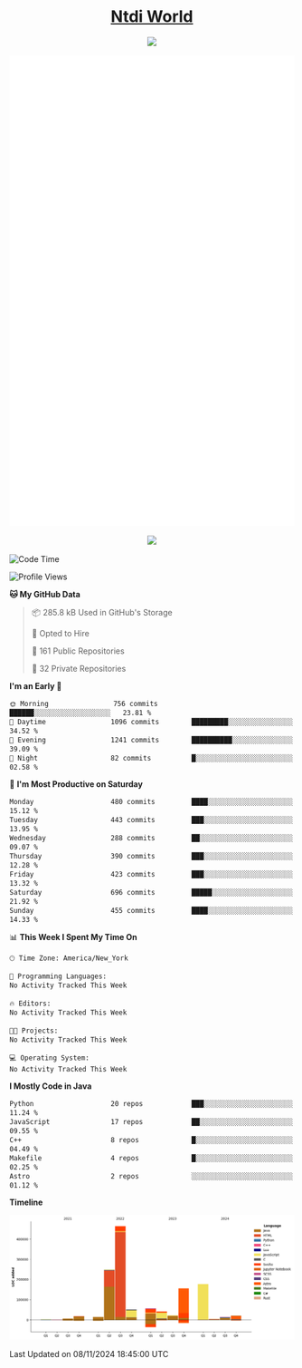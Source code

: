 <h1 align="center"><a href="https://www.ntdi.world">Ntdi World</a></h1>
<p align="center">
  <a href="https://github.com/n-tdi"><img src="https://readme-typing-svg.herokuapp.com?lines=FullStack+Developer;Web+Developer;Open-Source+Enthusiast;Java+Developer;Spigot-API%20Developer;&center=true&width=500&height=50"></a>
</p>

<div align="center">
  <img src="/github-metrics.svg"></img>
  
  <img src="https://komarev.com/ghpvc/?username=n-tdi&color=green"></img>
</div>

<!-- May use later.. idk -->
<!-- <a href="http://www.github.com/n-tdi"><img src="https://github-readme-stats.vercel.app/api?username=n-tdi&show_icons=true&hide=&count_private=true&title_color=0891b2&text_color=ffffff&icon_color=0891b2&bg_color=1c1917&hide_border=true&show_icons=true" alt="n-tdi's GitHub stats" /></a> -->

<!--START_SECTION:waka-->
![Code Time](http://img.shields.io/badge/Code%20Time-324%20hrs%2046%20mins-blue)

![Profile Views](http://img.shields.io/badge/Profile%20Views-0-blue)

**🐱 My GitHub Data** 

> 📦 285.8 kB Used in GitHub's Storage 
 > 
> 💼 Opted to Hire
 > 
> 📜 161 Public Repositories 
 > 
> 🔑 32 Private Repositories 
 > 
**I'm an Early 🐤** 

```text
🌞 Morning                756 commits         ██████░░░░░░░░░░░░░░░░░░░   23.81 % 
🌆 Daytime                1096 commits        █████████░░░░░░░░░░░░░░░░   34.52 % 
🌃 Evening                1241 commits        ██████████░░░░░░░░░░░░░░░   39.09 % 
🌙 Night                  82 commits          █░░░░░░░░░░░░░░░░░░░░░░░░   02.58 % 
```
📅 **I'm Most Productive on Saturday** 

```text
Monday                   480 commits         ████░░░░░░░░░░░░░░░░░░░░░   15.12 % 
Tuesday                  443 commits         ███░░░░░░░░░░░░░░░░░░░░░░   13.95 % 
Wednesday                288 commits         ██░░░░░░░░░░░░░░░░░░░░░░░   09.07 % 
Thursday                 390 commits         ███░░░░░░░░░░░░░░░░░░░░░░   12.28 % 
Friday                   423 commits         ███░░░░░░░░░░░░░░░░░░░░░░   13.32 % 
Saturday                 696 commits         █████░░░░░░░░░░░░░░░░░░░░   21.92 % 
Sunday                   455 commits         ████░░░░░░░░░░░░░░░░░░░░░   14.33 % 
```


📊 **This Week I Spent My Time On** 

```text
🕑︎ Time Zone: America/New_York

💬 Programming Languages: 
No Activity Tracked This Week

🔥 Editors: 
No Activity Tracked This Week

🐱‍💻 Projects: 
No Activity Tracked This Week

💻 Operating System: 
No Activity Tracked This Week
```

**I Mostly Code in Java** 

```text
Python                   20 repos            ███░░░░░░░░░░░░░░░░░░░░░░   11.24 % 
JavaScript               17 repos            ██░░░░░░░░░░░░░░░░░░░░░░░   09.55 % 
C++                      8 repos             █░░░░░░░░░░░░░░░░░░░░░░░░   04.49 % 
Makefile                 4 repos             █░░░░░░░░░░░░░░░░░░░░░░░░   02.25 % 
Astro                    2 repos             ░░░░░░░░░░░░░░░░░░░░░░░░░   01.12 % 
```



**Timeline**

![Lines of Code chart](https://raw.githubusercontent.com/n-tdi/n-tdi/main/assets/bar_graph.png)


 Last Updated on 08/11/2024 18:45:00 UTC
<!--END_SECTION:waka-->
